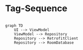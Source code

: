 <!-- diagrams/tag-sequence.md -->

# Tag-Sequence

```mermaid

graph TD
    UI --> ViewModel
    ViewModel --> Repository
    Repository --> RetrofitClient
    Repository --> RoomDatabase
